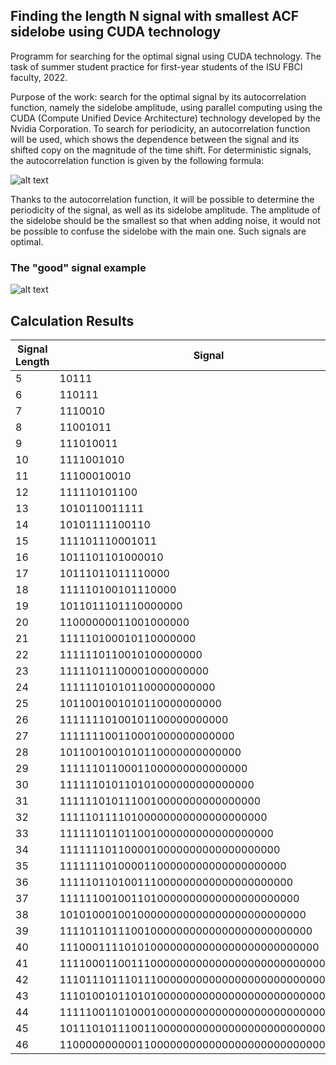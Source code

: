 ## Finding the length N signal with smallest ACF sidelobe using CUDA technology

Programm for searching for the optimal signal using CUDA technology. The task of summer student practice for first-year students of the ISU FBCI faculty, 2022. 

Purpose of the work: search for the optimal signal by its autocorrelation function, namely the sidelobe amplitude, using parallel computing using the CUDA (Compute Unified Device Architecture) technology developed by the Nvidia Corporation.
To search for periodicity, an autocorrelation function will be used, which shows the dependence between the signal and its shifted copy on the magnitude of the time shift. For deterministic signals, the autocorrelation function is given by the following formula:

![alt text](https://github.com/mrglaster/cuda-ACF-calculations/blob/main/images/f1.png?raw=true)

Thanks to the autocorrelation function, it will be possible to determine the periodicity of the signal, as well as its sidelobe amplitude. The amplitude of the sidelobe should be the smallest so that when adding noise, it would not be possible to confuse the sidelobe with the main one. Such signals are optimal.

### The "good" signal example 

![alt text](https://github.com/mrglaster/cuda-ACF-calculations/blob/main/images/f2.png?raw=true)

## Calculation Results 

| Signal Length | Signal                                         | Signal Dec     | ACF | Calculation time (mks) |
|---------------|------------------------------------------------|----------------|-----|------------------------|
| 5             | 10111                                          | 23             | 1   | 77700                  |
| 6             | 110111                                         | 55             | 2   | 42                     |
| 7             | 1110010                                        | 114            | 1   | 38                     |
| 8             | 11001011                                       | 203            | 2   | 37                     |
| 9             | 111010011                                      | 467            | 2   | 40                     |
| 10            | 1111001010                                     | 970            | 2   | 47                     |
| 11            | 11100010010                                    | 1810           | 1   | 45                     |
| 12            | 111110101100                                   | 4012           | 2   | 54                     |
| 13            | 1010110011111                                  | 5535           | 1   | 63                     |
| 14            | 10101111100110                                 | 11238          | 2   | 102                    |
| 15            | 111101110001011                                | 31627          | 2   | 186                    |
| 16            | 1011101101000010                               | 47939          | 2   | 465                    |
| 17            | 10111011011110000                              | 95984          | 2   | 888                    |
| 18            | 111110100101110000                             | 256371         | 2   | 1801                   |
| 19            | 1011011101110000000                            | 375695         | 2   | 3546                   |
| 20            | 11000000011001000000                           | 788052         | 2   | 7255                   |
| 21            | 111110100010110000000                          | 2049420        | 2   | 14277                  |
| 22            | 1111110110010100000000                         | 4154680        | 3   | 29466                  |
| 23            | 11111011100001000000000                        | 8241842        | 3   | 57578                  |
| 24            | 111111010101100000000000                       | 16603527       | 3   | 114612                 |
| 25            | 1011001001010110000000000                      | 23375843       | 2   | 204651                 |
| 26            | 11111110100101100000000000                     | 66739612       | 3   | 372568                 |
| 27            | 111111100110001000000000000                    | 133371723      | 3   | 721245                 |
| 28            | 1011001001010110000000000000                   | 187006748      | 2   | 1.49172e+06            |
| 29            | 11111101100011000000000000000                  | 531739882      | 3   | 2.95295e+06            |
| 30            | 111111010110101000000000000000                 | 1062899308     | 3   | 6.13721e+06            |
| 31            | 1111110101110010000000000000000                | 2126059873     | 3   | 1.2145e+07             |
| 32            | 11111011110100000000000000000000               | 4224760230     | 3   | 3.14903e+07            |
| 33            | 111111011011001000000000000000000              | 8512697118     | 3   | 8.54967e+07            |
| 34            | 1111111011000010000000000000000000             | 17096972966    | 3   | 1.71062e+08            |
| 35            | 11111110100001100000000000000000000            | 34161844889    | 3   | 3.40751e+08            |
| 36            | 111110110100111000000000000000000000           | 67460226248    | 3   | 6.81486e+08            |
| 37            | 1111110010011010000000000000000000000          | 135617271576   | 3   | 1.36192e+09            |
| 38            | 10101000100100000000000000000000000000         | 180995029262   | 3   | 2.71455e+09            |
| 39            | 111101101110010000000000000000000000000        | 530201777379   | 3   | 5.43187e+09            |
| 40            | 1110001111010100000000000000000000000000       | 978526324872   | 3   | 1.10931e+10            |
| 41            | 11110001100111000000000000000000000000000      | 2075474874957  | 3   | 2.23926e+10            |
| 42            | 111011101110111000000000000000000000000000     | 4104785464139  | 3   | 4.47006e+10            |
| 43            | 1110100101101010000000000000000000000000000    | 8020178802883  | 3   | 8.98576e+10            |
| 44            | 11111001101000100000000000000000000000000000   | 17154872297800 | 3   | 1.79032e+11            |
| 45            | 101110101110011000000000000000000000000000000  | 25688119796594 | 3   | 3.60616e+11            |
| 46            | 1100000000001100000000000000000000000000000000 | 52789931043418 | 3   | 7.18981e+11            |
